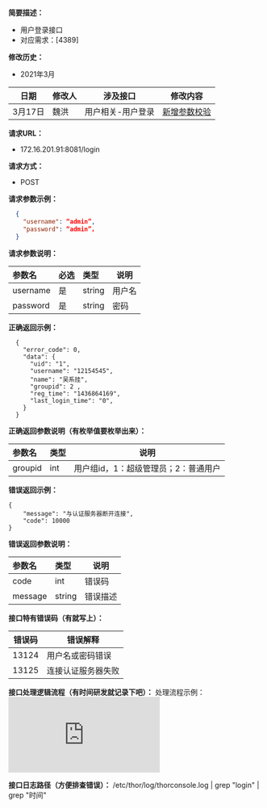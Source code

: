 **简要描述：**

- 用户登录接口
- 对应需求：[4389]

**修改历史：**

-  2021年3月

| 日期    | 修改人 | 涉及接口          | 修改内容                                                                         |
| ------- | ------ | ----------------- | -------------------------------------------------------------------------------- |
| 3月17日 | 魏洪   | 用户相关-用户登录 | [新增参数校验 ](http://192.168.0.161:4999/web/#/page/diff/24/75 "新增参数校验 ") |


**请求URL：**

- 172.16.201.91:8081/login

**请求方式：**

- POST 

**请求参数示例：**

```json
  {
    "username": “admin”,
    "password": “admin”，
  }
```

**请求参数说明：**

| 参数名   | 必选 | 类型   | 说明   |
| :------- | :--- | :----- | ------ |
| username | 是   | string | 用户名 |
| password | 是   | string | 密码   |

**正确返回示例：**

``` 
  {
    "error_code": 0,
    "data": {
      "uid": "1",
      "username": "12154545",
      "name": "吴系挂",
      "groupid": 2 ,
      "reg_time": "1436864169",
      "last_login_time": "0",
    }
  }
```

 **正确返回参数说明（有枚举值要枚举出来）：**

| 参数名  | 类型 | 说明                                 |
| :------ | :--- | ------------------------------------ |
| groupid | int  | 用户组id，1：超级管理员；2：普通用户 |

**错误返回示例：**

```
{
    "message": "与认证服务器断开连接",
    "code": 10000
}
```

 **错误返回参数说明：**

| 参数名  | 类型   | 说明     |
| :------ | :----- | -------- |
| code    | int    | 错误码   |
| message | string | 错误描述 |

**接口特有错误码（有就写上）：**

| 错误码 | 错误解释           |
| ------ | ------------------ |
| 13124  | 用户名或密码错误   |
| 13125  | 连接认证服务器失败 |

**接口处理逻辑流程（有时间研发就记录下吧）：**
处理流程示例：
![](http://192.168.0.161:4999/server/index.php?s=/api/attachment/visitFile/sign/3914211916cd14b4ee010c208a6627f7)

**接口日志路径（方便排查错误）：**
/etc/thor/log/thorconsole.log | grep "login" | grep "时间"